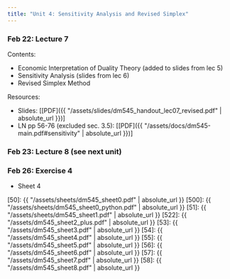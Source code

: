 ```yaml
---
title: "Unit 4: Sensitivity Analysis and Revised Simplex" 
---
```



### Feb 22: Lecture 7

Contents:  
- Economic Interpretation of Duality Theory (added to slides from lec 5)
- Sensitivity Analysis (slides from lec 6)
- Revised Simplex Method 

Resources:
- Slides: [[PDF]({{ "/assets/slides/dm545_handout_lec07_revised.pdf" | absolute_url }})]
- LN pp 56-76 (excluded sec. 3.5): [[PDF]({{ "/assets/docs/dm545-main.pdf#sensitivity" | absolute_url }})]


### Feb 23: Lecture 8 (see next unit)

### Feb 26: Exercise 4

- Sheet 4 

<!-- [[PDF]({{ "/assets/sheets/dm545_sheet4.pdf" | absolute_url }})] -->

<!-- **Exercises**{: .label .label-purple } -->

<!--
: **Lab**{: .label .label-purple } [Intro to Java](#)

: [Tracing, IntLists, & Recursion](#)
  : [2.1](#)
: **HW 1 due**{: .label .label-red }
-->




[50]: {{ "/assets/sheets/dm545_sheet0.pdf" | absolute_url }}
[500]: {{ "/assets/sheets/dm545_sheet0_python.pdf" | absolute_url }}
[51]: {{ "/assets/sheets/dm545_sheet1.pdf" | absolute_url }}
[522]: {{ "/assets/dm545_sheet2_plus.pdf" | absolute_url }}
[53]: {{ "/assets/dm545_sheet3.pdf" | absolute_url }}
[54]: {{ "/assets/dm545_sheet4.pdf" | absolute_url }}
[55]: {{ "/assets/dm545_sheet5.pdf" | absolute_url }}
[56]: {{ "/assets/dm545_sheet6.pdf" | absolute_url }}
[57]: {{ "/assets/dm545_sheet7.pdf" | absolute_url }}
[58]: {{ "/assets/dm545_sheet8.pdf" | absolute_url }}